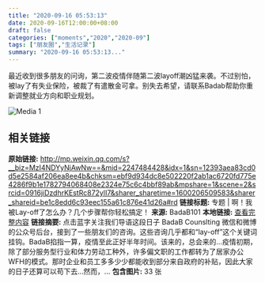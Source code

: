 ```yaml
---
title: "2020-09-16 05:53:13"
date: 2020-09-16T12:00:00+08:00
draft: false
categories: ["moments","2020","2020-09"]
tags: ["朋友圈","生活记录"]
summary: "2020-09-16 05:53:13..."
---
```


最近收到很多朋友的问询，第二波疫情伴随第二波layoff潮凶猛来袭。不过别怕，被lay了有失业保险，被裁了有遣散金可拿。别失去希望，请联系Badab帮助你重新调整就业方向和职业规划。

![Media 1](/Moments/photos/2020-09-16/202009160553130.jpg)

## 相关链接

**原始链接:** http://mp.weixin.qq.com/s?__biz=MzI4NDYyNjAwNw==&mid=2247484428&idx=1&sn=12393aea83cd0d5e2584af206ea8ee4b&chksm=ebf9d934dc8e502220f2ab1ac6720fd775e4286f9b1e1782794068408e2324e75c6c4bbf89ab&mpshare=1&scene=2&srcid=0916jiDzdhrKEstRc872ylI7&sharer_sharetime=1600206509583&sharer_shareid=be1c8edd6c93eec155a61c876e41d26a#rd
**链接标题:** 专题 | 啊！我被Lay-off了怎么办？几个步骤帮你轻松搞定！
**来源:** BadaB101
**本地链接:** [查看完整内容](/link_content/2020/09/2020-09-16-2/link_content/)
**链接摘要:** 点击蓝字关注我们导语这段日子 BadaB Counslting 微信和微博的公众号后台，接到了一些朋友们的咨询。这些咨询几乎都和“lay-off”这个关键词挂钩。BadaB掐指一算，疫情至此正好半年时间。该来的，总会来的…疫情初期，除了部分服务型行业和体力劳动工种外，许多偏文职的工作都转为了居家办公WFH的模式。那时企业和员工多多少少都能收到部分来自政府的补贴，因此大家的日子还算可以苟下去…然而，...
**包含图片:** 33 张

